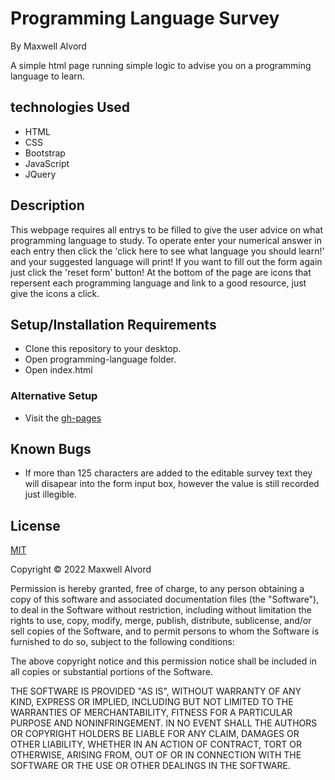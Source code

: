 # Programming Language Survey
By Maxwell Alvord

A simple html page running simple logic to advise you on a programming language to learn.

## technologies Used

* HTML
* CSS
* Bootstrap
* JavaScript
* JQuery

## Description

This webpage requires all entrys to be filled to give the user advice on what programming language to study. To operate enter your numerical answer in each entry then click the 'click here to see what language you should learn!' and your suggested language will print! If you want to fill out the form again just click the 'reset form' button! At the bottom of the page are icons that repersent each programming language and link to a good resource, just give the icons a click.

## Setup/Installation Requirements

* Clone this repository to your desktop.
* Open programming-language folder.
* Open index.html

### Alternative Setup
* Visit the [gh-pages](https://maxwellalvord.github.io/programming-language/)

## Known Bugs
* If more than 125 characters are added to the editable survey text they will disapear into the form input box, however the value is still recorded just illegible.

## License
[MIT](https://opensource.org/licenses/MIT)

Copyright &copy;
2022 Maxwell Alvord

Permission is hereby granted, free of charge, to any person obtaining a copy of this software and associated documentation files (the "Software"), to deal in the Software without restriction, including without limitation the rights to use, copy, modify, merge, publish, distribute, sublicense, and/or sell copies of the Software, and to permit persons to whom the Software is furnished to do so, subject to the following conditions:

The above copyright notice and this permission notice shall be included in all copies or substantial portions of the Software.

THE SOFTWARE IS PROVIDED "AS IS", WITHOUT WARRANTY OF ANY KIND, EXPRESS OR IMPLIED, INCLUDING BUT NOT LIMITED TO THE WARRANTIES OF MERCHANTABILITY, FITNESS FOR A PARTICULAR PURPOSE AND NONINFRINGEMENT. IN NO EVENT SHALL THE AUTHORS OR COPYRIGHT HOLDERS BE LIABLE FOR ANY CLAIM, DAMAGES OR OTHER LIABILITY, WHETHER IN AN ACTION OF CONTRACT, TORT OR OTHERWISE, ARISING FROM, OUT OF OR IN CONNECTION WITH THE SOFTWARE OR THE USE OR OTHER DEALINGS IN THE SOFTWARE.